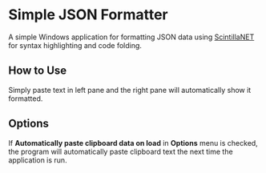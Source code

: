 # Simple JSON Formatter
A simple Windows application for formatting JSON data using [ScintillaNET](https://github.com/jacobslusser/ScintillaNET) for syntax highlighting and code folding.

## How to Use
Simply paste text in left pane and the right pane will automatically show it formatted.

## Options
If **Automatically paste clipboard data on load** in **Options** menu is checked, the program will automatically paste clipboard text the next time the application is run.
